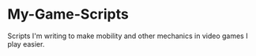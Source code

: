 # My-Game-Scripts
Scripts I'm writing to make mobility and other mechanics in video games I play easier.
